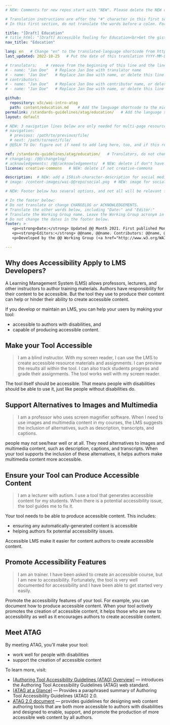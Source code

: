 ```yaml
---
# NEW: Comments for new repos start with "NEW". Please delete the NEW comments. Leave the other comments for translators. Also, search for @@s to replace. For multi-page resources and other frontmatter info, see: https://wai-website-theme.netlify.app/writing/frontmatter/

# Translation instructions are after the "#" character in this first section. They are comments that do not show up in the web page. You do not need to translate the instructions after #.
# In this first section, do not translate the words before a colon. For example, do not translate "title:". Do translate the text after "title:".

title: "[Draft] Education"
# title_html: "[Draft] Accessible Tooling for Education<br>Get the gist of what your tool needs to support accessible education"
nav_title: "Education"

lang: en   # Change "en" to the translated-language shortcode from https://www.iana.org/assignments/language-subtag-registry/language-subtag-registry
last_updated: 2022-10-25   # Put the date of this translation YYYY-MM-DD (with month in the middle)

# translators:    # remove from the beginning of this line and the lines below: "# " (the hash sign and the space)
# - name: "Jan Doe"   # Replace Jan Doe with translator name
# - name: "Jan Doe"   # Replace Jan Doe with name, or delete this line if not multiple translators
# contributors:
# - name: "Jan Doe"   # Replace Jan Doe with contributor name, or delete this line if none
# - name: "Jan Doe"   # Replace Jan Doe with name, or delete this line if not multiple contributors

github:
  repository: w3c/wai-intro-atag
  path: content/education.md    # Add the language shortcode to the middle of the filename, for example: content/index.fr.md
permalink: /standards-guidelines/atag/education/   # Add the language shortcode to the end, with no slash at end, for example: /link/to/page/fr
layout: default

# NEW: 3 navigation lines below are only needed for multi-page resources where you have previous and next at the bottom. If so, un-comment them; otherwise delete these lines.
# navigation:
  # previous: /path/to/previous/file/
  # next: /path/to/next/file/
# @@SLH To Do: figure out if need to add lang here, too, and if this replaces "order" from older resources?

ref: /standards-guidelines/atag/education/   # Translators, do not change this
# changelog: /@@/changelog/ 
# acknowledgements: /@@/acknowledgements/  # NEW: delete if don"t have a separate acknowledgements page. And delete it in the footer below.
license: creative-commons   # NEW: delete if not creative-commons

description:  # NEW: add a 150ish-character-description for social media   # translate the description
# image: /content-images/wai-@@repo/social.png  # NEW: image for social media

# NEW: Footer below has several options, and not all will be relevant for specific pages. (Ask Shawn if questions.)

# In the footer below:
# Do not translate or change CHANGELOG or ACKNOWLEDGEMENTS.
# Translate the other words below, including "Date:" and "Editor:"
# Translate the Working Group name. Leave the Working Group acronym in English.
# Do not change the dates in the footer below.
footer: >
   <p><strong>Date:</strong> Updated @@ Month 2021. First published Month 20@@. CHANGELOG.</p>
   <p><strong>Editors:</strong> @@name, @@name. Contributors: @@name, @@name, and <a href="https://www.w3.org/groups/wg/@@wg/participants">participants of the @@WG</a>. ACKNOWLEDGEMENTS lists contributors and credits.</p>
   <p>Developed by the @@ Working Group (<a href="http://www.w3.org/WAI/@@/">@@WG</a>). Developed as part of the <a href="https://www.w3.org/WAI/@@/">WAI-@@ project</a>, @@co-funded by the European Commission.</p>

---
```


## Why does Accessibility Apply to LMS Developers?

A Learning Management System (LMS) allows professors, lecturers, and other instructors to author training materials. Authors have responsibility for their content to be accessible. But the tool they use to produce their content can help or hinder their ability to create accessible content.

If you develop or maintain an LMS, you can help your users by making your tool:

* accessible to authors with disabilities, and
* capable of producing accessible content.

## Make your Tool Accessible

> I am a blind instructor. With my screen reader, I can use the LMS to create accessible resource materials and assignments. I can preview the results all within the tool. I can also track students progress and grade their assignments. The tool works well with my screen reader.

The tool itself should be accessible. That means people with disabilities should be able to use it, just like people without disabilities do.

## Support Alternatives to Images and Multimedia

> I am a professor who uses screen magnifier software. When I need to use images and multimedia content in my courses, the LMS suggests the inclusion of alternatives, such as description, transcripts, and captions.

people may not see/hear well or at all. They need alternatives to images and multimedia content, such as description, captions, and transcripts. When your tool supports the inclusion of these alternatives, it helps authors make multimedia content more accessible.

## Ensure your Tool can Produce Accessible Content

> I am a lecturer with autism. I use a tool that generates accessible content for my students. When there is a potential accessibility issue, the tool guides me to fix it.

Your tool needs to be able to produce accessible content. This includes:

* ensuring any automatically-generated content is accessible
* helping authors fix potential accessibility issues.

Accessible LMS make it easier for content authors to create accessible content.

## Promote Accessibility Features

> I am an trainer. I have been asked to create an accessible course, but I am new to accessibility. Fortunately, the tool is very well documented for accessibility and I have been able to get started very easily.

Promote the accessibility features of your tool. For example, you can document how to produce accessible content. When your tool actively promotes the creation of accessible content, it helps those who are new to accessibility as well as it encourages authors to create accessible content.

## Meet ATAG

By meeting ATAG, you'll make your tool:

* work well for people with disabilities
* support the creation of accessible content

To learn more, visit:

* [[Authoring Tool Accessibility Guidelines (ATAG) Overview]](/standards-guidelines/atag/) &mdash; introduces the Authoring Tool Accessibility Guidelines (ATAG) web standard.
* [[ATAG at a Glance]](/standards-guidelines/atag/glance/) &mdash; Provides a paraphrased summary of Authoring Tool Accessibility Guidelines (ATAG) 2.0. 
* [ATAG 2.0 document](https://www.w3.org/tr/atag) &mdash; provides guidelines for designing web content authoring tools that are both more accessible to authors with disabilities and designed to enable, support, and promote the production of more accessible web content by all authors.
